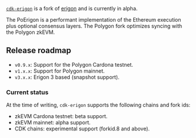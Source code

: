 [`cdk-erigon`](https://github.com/0xPolygonHermez/cdk-erigon) is a fork of [erigon](https://github.com/ledgerwatch/erigon) and is currently in alpha.

The PoErigon is a performant implementation of the Ethereum execution plus optional consensus layers. The Polygon fork optimizes syncing with the Polygon zkEVM.

## Release roadmap

- `v0.9.x`: Support for the Polygon Cardona testnet.
- `v1.x.x`: Support for Polygon mainnet.
- `v3.x.x`: Erigon 3 based (snapshot support).

### Current status

At the time of writing, `cdk-erigon` supports the following chains and fork ids:

- zkEVM Cardona testnet: beta support.
- zkEVM mainnet: alpha support.
- CDK chains: experimental support (forkid.8 and above).
